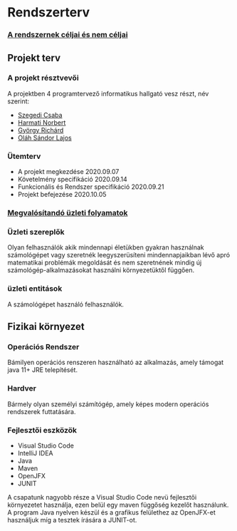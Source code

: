 # Rendszerterv
### [A rendszernek céljai és nem céljai](https://github.com/Chapye/Enigma-Calculator/blob/master/Documents/func_spec.md)

## Projekt terv

### A projekt résztvevői
A projektben 4 programtervező informatikus hallgató vesz részt, név szerint:
- [Szegedi Csaba](https://github.com/Chapye)
- [Harmati Norbert](https://github.com/norbertHarmati)
- [György Richárd](https://github.com/gyorgyrichard)
- [Oláh Sándor Lajos](https://github.com/GSG9HUN)

### Ütemterv
- A projekt megkezdése 2020.09.07
- Követelmény specifikáció 2020.09.14
- Funkcionális és Rendszer specifikáció 2020.09.21
- Projekt befejezése 2020.10.05


### [Megvalósítandó üzleti folyamatok](https://github.com/Chapye/Enigma-Calculator/blob/master/Documents/func_spec.md)
  
### Üzleti szereplők
Olyan felhasználók akik mindennapi életükben gyakran használnak számológépet vagy szeretnék leegyszerüsíteni mindennapjaikban lévő apró matematikai problémák megoldását és nem szeretnének mindig új számológép-alkalmazásokat használni környezetüktől függően.

### üzleti entitások
A számológépet használó felhasználók.

## Fizikai környezet

### Operációs Rendszer
Bámilyen operációs renszeren használható az alkalmazás, amely támogat java 11+ JRE telepítését.

### Hardver
Bármely olyan személyi számítógép, amely képes modern operációs rendszerek futtatására.

### Fejlesztői eszközök
- Visual Studio Code
- IntelliJ IDEA
- Java
- Maven
- OpenJFX
- JUNIT

A csapatunk nagyobb része a Visual Studio Code nevü fejlesztői környezetet használja, ezen belül egy maven függőség kezelőt használunk. A program Java nyelven készül és a grafikus felülethez az OpenJFX-et használjuk míg a tesztek írására a JUNIT-ot.
